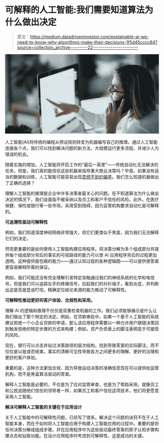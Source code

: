 # 可解释的人工智能:我们需要知道算法为什么做出决定

> 原文：<https://medium.datadriveninvestor.com/explainable-ai-we-need-to-know-why-algorithms-make-their-decisions-1f5d45cccc84?source=collection_archive---------22----------------------->

![](img/ada36ec7e514fa0fe47e11057ba0d856.png)

人工智能(AI)将传统的编程从预设规则转变为机器编写自己的推理。通过人工智能连接各个点，我们可以找到解决问题的新方法，大规模运行更多流程，并减少人为错误的机会。

随着实施的增加，人工智能将开启工作的“最后一英里”——传统自动化无法解决的任务。但是，我们真的能信任这些机器来指导重大商业决策吗？毕竟，如果没有适当的数据和训练，人工智能可能容易出现[意想不到的偏差](https://medium.com/@Srivastava_SNJ/ais-bias-problem-and-what-we-need-to-do-to-solve-it-9193aa0d8222)。我们怎么知道机器做出了正确的选择？

理解人工智能的推理是企业中许多决策者最关心的问题。在不知道算法为什么做出决定的情况下，我们会面临不被采纳以及员工和客户不信任的风险。此外，在医疗保健、保险或银行等一些市场，采用受到阻碍，因为监管机构要求自动化是可解释的。

**可追溯性驱动可解释性**

例如，我们知道深度神经网络非常强大，但它们更类似于黑盒，因为我们无法解释它们的决定。

然而更重要的是如何使用人工智能构建应用程序。将决策分解为多个组成部分并提供每个组成部分背后的事实的可视路径的能力可以使 AI 应用程序背后的过程更加透明。这种提供面包屑的能力——通过认知过程的各种逻辑图——可以提供使答案更容易解释所需的保证。

例如，我们可能还没有完全理解引发特定突触通过我们的神经系统的化学和电信号。但是我们可以追踪左手的疼痛信号，拉起我们的衬衫袖子，看到炎症，并判断出这是否是昆虫叮咬。精确定位结论来源的能力推动了可解释性。

**可解释性推动更好的客户体验、合规性和采用。**

理解 AI 的逻辑和推理不仅仅是双重检查机器的工作。我们必须能够展示是什么让我们做出了那个特定的决定。例如，在贷款审批中，如果一个基于人工智能的系统建议拒绝一个小企业贷款的申请，那么该应用程序需要以一种允许用户跟随决策回到触发拒绝的特定步骤的方式来构建；例如，资产负债表上的脚注表明高于可接受的风险。

现在，银行可以点击并钻过决策路径的层次结构，找到导致答案的实际脚注，而不仅仅是以是或否结束。事实的清晰可见性导致各方之间更多的理解、更好的治理和更好的客户体验。

重要的是，这种方法更加合规，因为导致自动决策的准确信息现在可以提供给监管机构，而不是黑盒算法驱动的答案。

解释人工智能是必要的，不仅是为了应对监管审查，也是为了帮助采用。就像员工和公民追随他们信任的领导者一样，如果员工和客户信任这项技术，他们将更愿意采用人工智能。

**解决可解释人工智能的关键在于应用设计**

关于人工智能中的可解释性问题，已经写了很多。解决这个问题的诀窍不在于人工智能本身，而在于如何将人工智能应用于构建人工智能应用的过程中。重要的是将任何决策分解成组成步骤。并在应用程序中为这些驱动最终答案的原子认知步骤构建点击和钻取功能。在设计应用程序时考虑到可解释性，这是成功的关键。